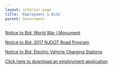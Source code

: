```yaml
---
layout: interior-page
title: 'Employment & Bids'
parent: Government
---
```


[Notice to Bid: World War I Monument](https://storage.googleapis.com/static.rutherford-nj.com/finance/Employment/Rutherford%20WWI%20Bid%20Advertisement.pdf)

[Notice to Bid: 2017 NJDOT Road Program](https://storage.googleapis.com/static.rutherford-nj.com/finance/Employment/2017%20NJDOT%20Road%20Program%20Bid%20Notice.pdf)

[Notice to Bid: Electric Vehicle Charging Stations](https://storage.googleapis.com/static.rutherford-nj.com/finance/Employment/BidSpecsElectricVehicleChargingAdvertisement.docx.pdf)


[Click here to download an employment application](http://static.rutherford-nj.com/borough-clerk/permits-licenses/Employment%20Application.pdf)
